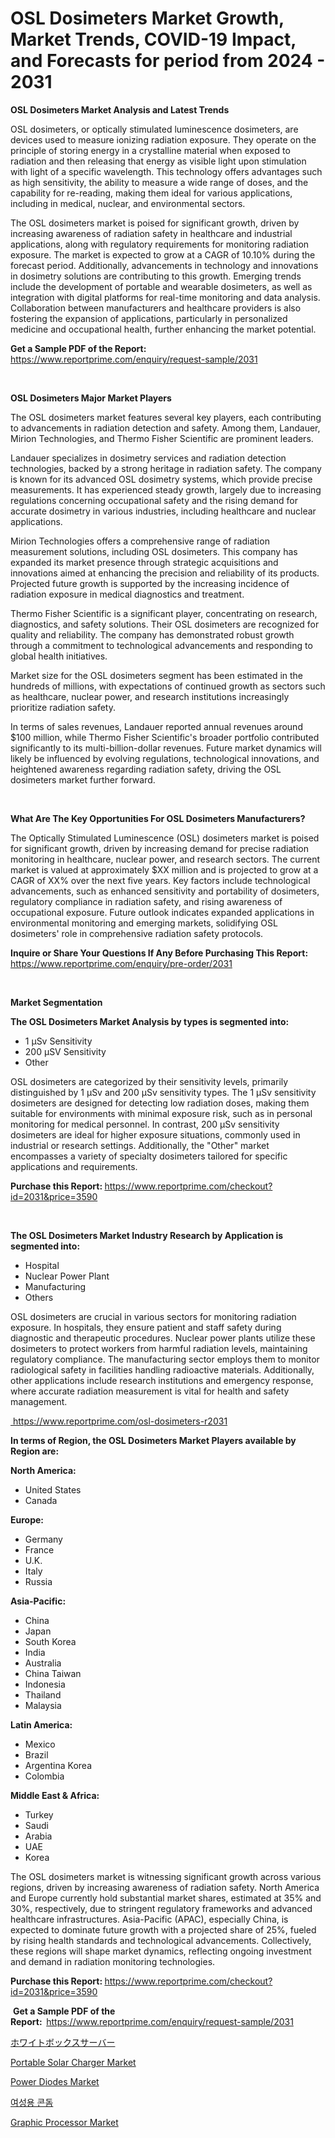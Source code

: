 <p><h1>OSL Dosimeters Market Growth, Market Trends, COVID-19 Impact, and Forecasts for period from 2024 - 2031</h1></p><p><strong>OSL Dosimeters Market Analysis and Latest Trends</strong></p>
<p><p>OSL dosimeters, or optically stimulated luminescence dosimeters, are devices used to measure ionizing radiation exposure. They operate on the principle of storing energy in a crystalline material when exposed to radiation and then releasing that energy as visible light upon stimulation with light of a specific wavelength. This technology offers advantages such as high sensitivity, the ability to measure a wide range of doses, and the capability for re-reading, making them ideal for various applications, including in medical, nuclear, and environmental sectors.</p><p>The OSL dosimeters market is poised for significant growth, driven by increasing awareness of radiation safety in healthcare and industrial applications, along with regulatory requirements for monitoring radiation exposure. The market is expected to grow at a CAGR of 10.10% during the forecast period. Additionally, advancements in technology and innovations in dosimetry solutions are contributing to this growth. Emerging trends include the development of portable and wearable dosimeters, as well as integration with digital platforms for real-time monitoring and data analysis. Collaboration between manufacturers and healthcare providers is also fostering the expansion of applications, particularly in personalized medicine and occupational health, further enhancing the market potential.</p></p>
<p><strong>Get a Sample PDF of the Report:&nbsp;</strong> <a href="https://www.reportprime.com/enquiry/request-sample/2031">https://www.reportprime.com/enquiry/request-sample/2031</a></p>
<p>&nbsp;</p>
<p><strong>OSL Dosimeters Major Market Players</strong></p>
<p><p>The OSL dosimeters market features several key players, each contributing to advancements in radiation detection and safety. Among them, Landauer, Mirion Technologies, and Thermo Fisher Scientific are prominent leaders.</p><p>Landauer specializes in dosimetry services and radiation detection technologies, backed by a strong heritage in radiation safety. The company is known for its advanced OSL dosimetry systems, which provide precise measurements. It has experienced steady growth, largely due to increasing regulations concerning occupational safety and the rising demand for accurate dosimetry in various industries, including healthcare and nuclear applications.</p><p>Mirion Technologies offers a comprehensive range of radiation measurement solutions, including OSL dosimeters. This company has expanded its market presence through strategic acquisitions and innovations aimed at enhancing the precision and reliability of its products. Projected future growth is supported by the increasing incidence of radiation exposure in medical diagnostics and treatment.</p><p>Thermo Fisher Scientific is a significant player, concentrating on research, diagnostics, and safety solutions. Their OSL dosimeters are recognized for quality and reliability. The company has demonstrated robust growth through a commitment to technological advancements and responding to global health initiatives.</p><p>Market size for the OSL dosimeters segment has been estimated in the hundreds of millions, with expectations of continued growth as sectors such as healthcare, nuclear power, and research institutions increasingly prioritize radiation safety.</p><p>In terms of sales revenues, Landauer reported annual revenues around $100 million, while Thermo Fisher Scientific's broader portfolio contributed significantly to its multi-billion-dollar revenues. Future market dynamics will likely be influenced by evolving regulations, technological innovations, and heightened awareness regarding radiation safety, driving the OSL dosimeters market further forward.</p></p>
<p>&nbsp;</p>
<p><strong>What Are The Key Opportunities For OSL Dosimeters Manufacturers?</strong></p>
<p><p>The Optically Stimulated Luminescence (OSL) dosimeters market is poised for significant growth, driven by increasing demand for precise radiation monitoring in healthcare, nuclear power, and research sectors. The current market is valued at approximately $XX million and is projected to grow at a CAGR of XX% over the next five years. Key factors include technological advancements, such as enhanced sensitivity and portability of dosimeters, regulatory compliance in radiation safety, and rising awareness of occupational exposure. Future outlook indicates expanded applications in environmental monitoring and emerging markets, solidifying OSL dosimeters' role in comprehensive radiation safety protocols.</p></p>
<p><strong>Inquire or Share Your Questions If Any Before Purchasing This Report:</strong> <a href="https://www.reportprime.com/enquiry/pre-order/2031">https://www.reportprime.com/enquiry/pre-order/2031</a></p>
<p>&nbsp;</p>
<p><strong>Market Segmentation</strong></p>
<p><strong>The OSL Dosimeters Market Analysis by types is segmented into:</strong></p>
<p><ul><li>1 μSv Sensitivity</li><li>200 μSV Sensitivity</li><li>Other</li></ul></p>
<p><p>OSL dosimeters are categorized by their sensitivity levels, primarily distinguished by 1 μSv and 200 μSv sensitivity types. The 1 μSv sensitivity dosimeters are designed for detecting low radiation doses, making them suitable for environments with minimal exposure risk, such as in personal monitoring for medical personnel. In contrast, 200 μSv sensitivity dosimeters are ideal for higher exposure situations, commonly used in industrial or research settings. Additionally, the "Other" market encompasses a variety of specialty dosimeters tailored for specific applications and requirements.</p></p>
<p><strong>Purchase this Report:&nbsp;</strong><a href="https://www.reportprime.com/checkout?id=2031&price=3590">https://www.reportprime.com/checkout?id=2031&price=3590</a></p>
<p>&nbsp;</p>
<p><strong>The OSL Dosimeters Market Industry Research by Application is segmented into:</strong></p>
<p><ul><li>Hospital</li><li>Nuclear Power Plant</li><li>Manufacturing</li><li>Others</li></ul></p>
<p><p>OSL dosimeters are crucial in various sectors for monitoring radiation exposure. In hospitals, they ensure patient and staff safety during diagnostic and therapeutic procedures. Nuclear power plants utilize these dosimeters to protect workers from harmful radiation levels, maintaining regulatory compliance. The manufacturing sector employs them to monitor radiological safety in facilities handling radioactive materials. Additionally, other applications include research institutions and emergency response, where accurate radiation measurement is vital for health and safety management.</p></p>
<p><a href="https://www.reportprime.com/osl-dosimeters-r2031">&nbsp;https://www.reportprime.com/osl-dosimeters-r2031</a></p>
<p><strong>In terms of Region, the OSL Dosimeters Market Players available by Region are:</strong></p>
<p>
    <p> <strong> North America: </strong>
        <ul>
            <li>United States</li>
            <li>Canada</li>
        </ul>
        </p> 
    <p> <strong> Europe: </strong>
        <ul>
            <li>Germany</li>
            <li>France</li>
            <li>U.K.</li>
            <li>Italy</li>
            <li>Russia</li>
        </ul>
        </p> 
    <p> <strong> Asia-Pacific: </strong>
        <ul>
            <li>China</li>
            <li>Japan</li>
            <li>South Korea</li>
            <li>India</li>
            <li>Australia</li>
            <li>China Taiwan</li>
            <li>Indonesia</li>
            <li>Thailand</li>
            <li>Malaysia</li>
        </ul>
        </p> 
    <p> <strong> Latin America: </strong>
        <ul>
            <li>Mexico</li>
            <li>Brazil</li>
            <li>Argentina Korea</li>
            <li>Colombia</li>
        </ul>
        </p> 
    <p> <strong> Middle East & Africa: </strong>
        <ul>
            <li>Turkey</li>
            <li>Saudi</li>
            <li>Arabia</li>
            <li>UAE</li>
            <li>Korea</li>
        </ul>
    </p>
    </p>
<p><p>The OSL dosimeters market is witnessing significant growth across various regions, driven by increasing awareness of radiation safety. North America and Europe currently hold substantial market shares, estimated at 35% and 30%, respectively, due to stringent regulatory frameworks and advanced healthcare infrastructures. Asia-Pacific (APAC), especially China, is expected to dominate future growth with a projected share of 25%, fueled by rising health standards and technological advancements. Collectively, these regions will shape market dynamics, reflecting ongoing investment and demand in radiation monitoring technologies.</p></p>
<p><strong>Purchase this Report: </strong><a href="https://www.reportprime.com/checkout?id=2031&price=3590">https://www.reportprime.com/checkout?id=2031&price=3590</a></p>
<p>&nbsp;<strong>Get a Sample PDF of the Report:&nbsp;&nbsp;</strong><a href="https://www.reportprime.com/enquiry/request-sample/2031">https://www.reportprime.com/enquiry/request-sample/2031</a></p>
<p><strong></strong></p>
<p><p><a href="https://medium.com/@giygjksk10/%E3%83%9B%E3%83%AF%E3%82%A4%E3%83%88%E3%83%9C%E3%83%83%E3%82%AF%E3%82%B9%E3%82%B5%E3%83%BC%E3%83%90%E3%83%BC%E3%81%AE%E3%82%B7%E3%82%A7%E3%82%A2%E3%81%A8%E6%96%B0%E3%81%97%E3%81%84%E3%83%88%E3%83%AC%E3%83%B3%E3%83%89%E5%88%86%E6%9E%90-%E3%82%BF%E3%82%A4%E3%83%97-%E3%82%A2%E3%83%97%E3%83%AA%E3%82%B1%E3%83%BC%E3%82%B7%E3%83%A7%E3%83%B3-%E3%82%A8%E3%83%B3%E3%83%89%E3%83%A6%E3%83%BC%E3%82%B9%E5%88%A5%E3%81%AE%E4%BA%88%E6%B8%AC%E3%82%92%E5%90%AB%E3%82%80-2024%E5%B9%B4%E3%81%8B%E3%82%892031%E5%B9%B4%E3%81%BE%E3%81%A7%E3%81%AE%E6%9C%9F%E9%96%93%E3%81%AB%E3%82%8F%E3%81%9F%E3%82%8B-e816510bf9d3">ホワイトボックスサーバー</a></p><p><a href="https://github.com/julyju69/Market-Research-Report-List-5/blob/main/portable-solar-charger-market.md">Portable Solar Charger Market</a></p><p><a href="https://github.com/nathandecarvalho/Market-Research-Report-List-5/blob/main/power-diodes-market.md">Power Diodes Market</a></p><p><a href="https://medium.com/@jordymiller25/%EC%97%AC%EC%84%B1-%EC%BD%98%EB%8F%94-%EC%82%B0%EC%97%85-%ED%86%B5%EC%B0%B0-%EB%B3%B4%EA%B3%A0%EC%84%9C-%EC%97%AC%EC%84%B1-%EC%BD%98%EB%8F%94-%EC%8B%9C%EC%9E%A5-%EB%8F%99%ED%96%A5-%EC%9D%91%EC%9A%A9-%ED%94%84%EB%A1%9C%EA%B7%B8%EB%9E%A8-%EB%B0%8F-%EA%B2%BD%EC%9F%81-%ED%99%98%EA%B2%BD-%EB%B6%84%EC%84%9D-2024-2031-aba28a19f8e5">여성용 콘돔</a></p><p><a href="https://www.linkedin.com/pulse/graphic-processor-market-emerging-trends-future-prospects-bnf3f?trackingId=XgVu5gIZRMa0pcVJjFxmpw%3D%3D">Graphic Processor Market</a></p></p>